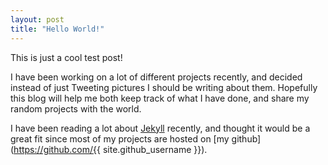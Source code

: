 ```yaml
---
layout: post
title: "Hello World!"
---
```


This is just a cool test post!

I have been working on a lot of different projects recently, and decided instead of just Tweeting pictures I should be writing about them. Hopefully this blog will help me both keep track of what I have done, and share my random projects with the world.

I have been reading a lot about [Jekyll](http://jekyllrb.com/) recently, and thought it would be a great fit since most of my projects are hosted on [my github](https://github.com/{{ site.github_username }}).
